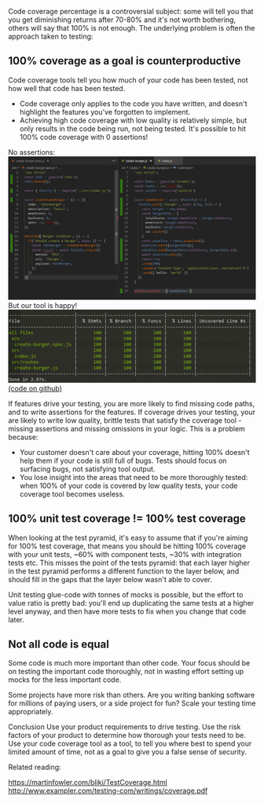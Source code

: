 

Code coverage percentage is a controversial subject: some will tell you that you get diminishing returns after 70-80% and it's not worth bothering, others will say that 100% is not enough. The underlying problem is often the approach taken to testing:

## 100% coverage as a goal is counterproductive
Code coverage tools tell you how much of your code has been tested, not how well that code has been tested.
* Code coverage only applies to the code you have written, and doesn't highlight the features you've forgotten to implement.
* Achieving high code coverage with low quality is relatively simple, but only results in the code being run, not being tested. It's possible to hit 100% code coverage with 0 assertions!

No assertions:
![A test that doesnt test anything](/assetts/img/no-assertions.png)
But our tool is happy!
![100% coverage](/assetts/img/full-coverage.png)
[(code on github)](https://github.com/kraftman/coverage-example/tree/100-percent-coverage)

If features drive your testing, you are more likely to find missing code paths, and to write assertions for the features. If coverage drives your testing, your are likely to write low quality, brittle tests that satisfy the coverage tool - missing assertions and missing omissions in your logic. This is a problem because:

* Your customer doesn't care about your coverage, hitting 100% doesn't help them if your code is still full of bugs. Tests should focus on surfacing bugs, not satisfying tool output.
* You lose insight into the areas that need to be more thoroughly tested: when 100% of your code is covered by low quality tests, your code coverage tool becomes useless.

## 100% unit test coverage != 100% test coverage
When looking at the test pyramid, it's easy to assume that if you're aiming for 100% test coverage, that means you should be hitting 100% coverage with your unit tests, ~60% with component tests, ~30% with integration tests etc. This misses the point of the tests pyramid: that each layer higher in the test pyramid performs a different function to the layer below, and should fill in the gaps that the layer below wasn't able to cover.

Unit testing glue-code with tonnes of mocks is possible, but the effort to value ratio is pretty bad: you'll end up duplicating the same tests at a higher level anyway, and then have more tests to fix when you change that code later.

## Not all code is equal
Some code is much more important than other code. Your focus should be on testing the important code thoroughly, not in wasting effort setting up mocks for the less important code.

Some projects have more risk than others. Are you writing banking software for millions of paying users, or a side project for fun? Scale your testing time appropriately.

Conclusion
Use your product requirements to drive testing. Use the risk factors of your product to determine how thorough your tests need to be. Use your code coverage tool as a tool, to tell you where best to spend your limited amount of time, not as a goal to give you a false sense of security.

Related reading:

https://martinfowler.com/bliki/TestCoverage.html
http://www.exampler.com/testing-com/writings/coverage.pdf



